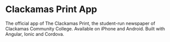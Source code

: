 # Clackamas Print App
The official app of The Clackamas Print, the student-run newspaper of Clackamas Community College. Available on iPhone and Android.
Built with Angular, Ionic and Cordova.
